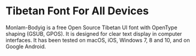 # Tibetan Font For All Devices
Monlam-Bodyig is a free Open Source Tibetan UI font with OpenType shaping (GSUB, GPOS). It is designed for clear text display in computer interfaces. It has been tested on macOS, iOS, Windows 7, 8 and 10, and on Google Android. 
